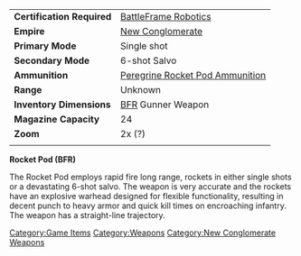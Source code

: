 |                            |                                                                               |
|----------------------------|-------------------------------------------------------------------------------|
| **Certification Required** | [BattleFrame Robotics](BattleFrame_Robotics "wikilink")                       |
| **Empire**                 | [New Conglomerate](New_Conglomerate "wikilink")                               |
| **Primary Mode**           | Single shot                                                                   |
| **Secondary Mode**         | 6-shot Salvo                                                                  |
| **Ammunition**             | [Peregrine Rocket Pod Ammunition](Peregrine_Rocket_Pod_Ammunition "wikilink") |
| **Range**                  | Unknown                                                                       |
| **Inventory Dimensions**   | [BFR](BFR "wikilink") Gunner Weapon                                           |
| **Magazine Capacity**      | 24                                                                            |
| **Zoom**                   | 2x (?)                                                                        |
|                            |                                                                               |

**Rocket Pod (BFR)**

The Rocket Pod employs rapid fire long range, rockets in either single
shots or a devastating 6-shot salvo. The weapon is very accurate and the
rockets have an explosive warhead designed for flexible functionality,
resulting in decent punch to heavy armor and quick kill times on
encroaching infantry. The weapon has a straight-line trajectory.

[Category:Game Items](Category:Game_Items "wikilink")
[Category:Weapons](Category:Weapons "wikilink") [Category:New
Conglomerate Weapons](Category:New_Conglomerate_Weapons "wikilink")